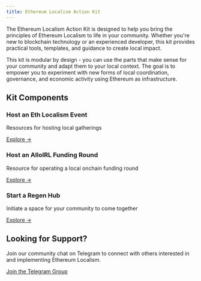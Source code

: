 ```yaml
---
title: Ethereum Localism Action Kit
---
```

The Ethereum Localism Action Kit is designed to help you bring the principles of Ethereum Localism to life in your community. Whether you're new to blockchain technology or an experienced developer, this kit provides practical tools, templates, and guidance to create local impact.

This kit is modular by design - you can use the parts that make sense for your community and adapt them to your local context. The goal is to empower you to experiment with new forms of local coordination, governance, and economic activity using Ethereum as infrastructure.

## Kit Components

<div class="home-grid">
  <div class="home-card">
    <h3>Host an Eth Localism Event</h3>
    <p>Resources for hosting local gatherings</p>
    <a href="/introduction/action-kit/host-an-event">Explore →</a>
  </div>
  
  <div class="home-card">
    <h3>Host an AlloIRL Funding Round</h3>
    <p>Resource for operating a local onchain funding round</p>
    <a href="https://irl.allo.capital">Explore →</a>
  </div>
  
  <div class="home-card">
    <h3>Start a Regen Hub</h3>
    <p>Initiate a space for your community to come together</p>
    <a href="/library/Implementation-Guides/Regen-Hub-Playbook">Explore →</a>
  </div>
</div>

## Looking for Support?

Join our community chat on Telegram to connect with others interested in and implementing Ethereum Localism.

[Join the Telegram Group](https://t.me/+5Enk4J4d98MyMDkx)